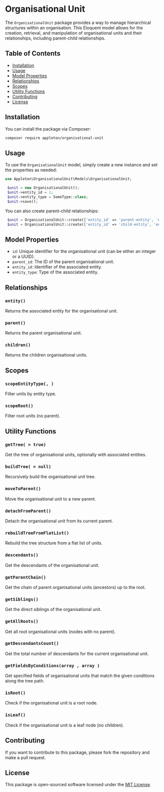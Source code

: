 # Organisational Unit

The `OrganisationalUnit` package provides a way to manage hierarchical structures within an organisation. This Eloquent model allows for the creation, retrieval, and manipulation of organisational units and their relationships, including parent-child relationships.

## Table of Contents

- [Installation](#installation)
- [Usage](#usage)
- [Model Properties](#model-properties)
- [Relationships](#relationships)
- [Scopes](#scopes)
- [Utility Functions](#utility-functions)
- [Contributing](#contributing)
- [License](#license)

## Installation

You can install the package via Composer:

```bash
composer require appleton/organisational-unit
```

## Usage

To use the `OrganisationalUnit` model, simply create a new instance and set the properties as needed:

```php
use Appleton\OrganisationalUnit\Models\OrganisationalUnit;

 $unit = new OrganisationalUnit();
 $unit->entity_id = 1;
 $unit->entity_type = SomeType::class;
 $unit->save();
```

You can also create parent-child relationships:

```php
 $unit = OrganisationalUnit::create(['entity_id' => 'parent-entity', 'entity_type' => 'ParentType']);
 $unit = OrganisationalUnit::create(['entity_id' => 'child-entity', 'entity_type' => 'ChildType', 'parent_id' => ]);
```

## Model Properties

- `id`: Unique identifier for the organisational unit (can be either an integer or a UUID).
- `parent_id`: The ID of the parent organisational unit.
- `entity_id`: Identifier of the associated entity.
- `entity_type`: Type of the associated entity.

## Relationships

### `entity()`

Returns the associated entity for the organisational unit.

### `parent()`

Returns the parent organisational unit.

### `children()`

Returns the children organisational units.

## Scopes

### `scopeEntityType(, )`

Filter units by entity type.

### `scopeRoot()`

Filter root units (no parent).

## Utility Functions

### `getTree( = true)`

Get the tree of organisational units, optionally with associated entities.

### `buildTree( = null)`

Recursively build the organisational unit tree.

### `moveToParent()`

Move the organisational unit to a new parent.

### `detachFromParent()`

Detach the organisational unit from its current parent.

### `rebuildTreeFromFlatList()`

Rebuild the tree structure from a flat list of units.

### `descendants()`

Get the descendants of the organisational unit.

### `getParentChain()`

Get the chain of parent organisational units (ancestors) up to the root.

### `getSiblings()`

Get the direct siblings of the organisational unit.

### `getAllRoots()`

Get all root organisational units (nodes with no parent).

### `getDescendantsCount()`

Get the total number of descendants for the current organisational unit.

### `getFieldsByConditions(array , array )`

Get specified fields of organisational units that match the given conditions along the tree path.

### `isRoot()`

Check if the organisational unit is a root node.

### `isLeaf()`

Check if the organisational unit is a leaf node (no children).

## Contributing

If you want to contribute to this package, please fork the repository and make a pull request.

## License

This package is open-sourced software licensed under the [MIT License](https://opensource.org/licenses/MIT).